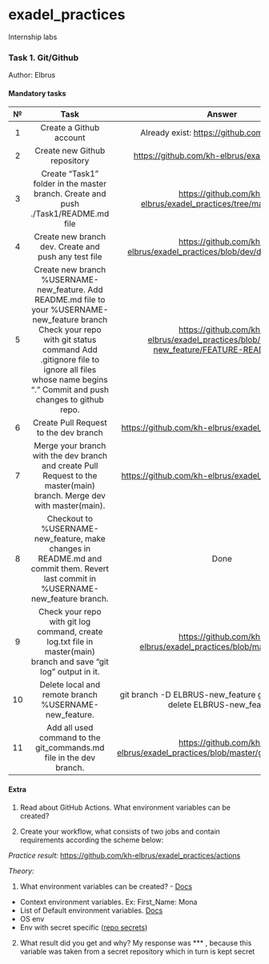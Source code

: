 # exadel_practices
Internship labs

### Task 1. Git/Github
Author: Elbrus 

#### Mandatory tasks 

|  № |                                                                                                                        Task                                                                                                                       |                                          Answer                                         |
|:--:|:-------------------------------------------------------------------------------------------------------------------------------------------------------------------------------------------------------------------------------------------------:|:---------------------------------------------------------------------------------------:|
|  1 | Create a Github account                                                                                                                                                                                                                           | Already exist: https://github.com/kh-elbrus                                             |
|  2 | Create new Github repository                                                                                                                                                                                                                      | https://github.com/kh-elbrus/exadel_practices                                           |
|  3 | Create “Task1” folder in the master branch. Create and push ./Task1/README.md file                                                                                                                                                                | https://github.com/kh-elbrus/exadel_practices/tree/master/Task1                         |
|  4 | Create new branch dev. Create and push any test file                                                                                                                                                                                              | https://github.com/kh-elbrus/exadel_practices/blob/dev/dev_test_file.md                 |
|  5 | Create new branch %USERNAME-new_feature. Add README.md file to your %USERNAME-new_feature branch  Check your repo with git status command  Add .gitignore file to ignore all files whose name begins “.”  Commit and push changes to github repo. | https://github.com/kh-elbrus/exadel_practices/blob/ELBRUS-new_feature/FEATURE-README.md |
|  6 | Create Pull Request to the dev branch                                                                                                                                                                                                             | https://github.com/kh-elbrus/exadel_practices/pull/1                                    |
|  7 | Merge your branch with the dev branch and create Pull Request to the master(main) branch. Merge dev with master(main).                                                                                                                            | https://github.com/kh-elbrus/exadel_practices/pull/2                                    |
|  8 | Checkout to %USERNAME-new_feature, make changes in README.md and commit them. Revert last commit in %USERNAME-new_feature branch.                                                                                                                 | Done                                                                                    |
|  9 | Check your repo with git log command, create log.txt file in master(main) branch and save “git log” output in it.                                                                                                                                 | https://github.com/kh-elbrus/exadel_practices/blob/master/log.txt                       |
| 10 | Delete local and remote branch %USERNAME-new_feature.                                                                                                                                                                                             | git branch -D ELBRUS-new_feature git push origin --delete ELBRUS-new_feature            |
| 11 | Add all used command to the git_commands.md file in the dev branch.                                                                                                                                                                               | https://github.com/kh-elbrus/exadel_practices/blob/master/git_commands.md               |

#### Extra 

1. Read about GitHub Actions. What environment variables can be created?

2. Create your workflow, what consists of two jobs and contain requirements according the scheme below:

*Practice result:* https://github.com/kh-elbrus/exadel_practices/actions 

*Theory:*

1. What environment variables can be created? - [Docs](https://docs.github.com/en/actions/learn-github-actions/environment-variables)

- Context environment variables. Ex: First_Name: Mona
- List of Default environment variables. [Docs](https://docs.github.com/en/actions/learn-github-actions/environment-variables#default-environment-variables)
- OS env
- Env with secret specific ([repo secrets](https://docs.github.com/en/actions/security-guides/encrypted-secrets))

2. What result did you get and why?
My response was *** , because this variable was taken from a secret repository which in turn is kept secret